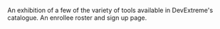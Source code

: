 An exhibition of a few of the variety of tools available in DevExtreme's catalogue. An enrollee roster and sign up page.
